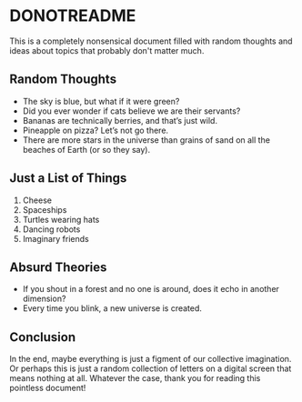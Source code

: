 # DONOTREADME

This is a completely nonsensical document filled with random thoughts and ideas about topics that probably don't matter much. 

## Random Thoughts
- The sky is blue, but what if it were green?
- Did you ever wonder if cats believe we are their servants?
- Bananas are technically berries, and that’s just wild.
- Pineapple on pizza? Let’s not go there.
- There are more stars in the universe than grains of sand on all the beaches of Earth (or so they say).

## Just a List of Things
1. Cheese
2. Spaceships 
3. Turtles wearing hats 
4. Dancing robots 
5. Imaginary friends

## Absurd Theories
- If you shout in a forest and no one is around, does it echo in another dimension?
- Every time you blink, a new universe is created.

## Conclusion
In the end, maybe everything is just a figment of our collective imagination. Or perhaps this is just a random collection of letters on a digital screen that means nothing at all. Whatever the case, thank you for reading this pointless document!